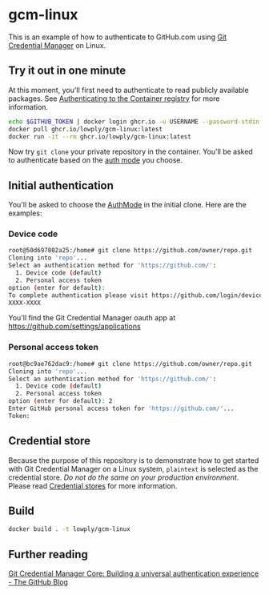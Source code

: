 # gcm-linux

This is an example of how to authenticate to GitHub.com using [Git Credential Manager](https://github.com/GitCredentialManager/git-credential-manager) on Linux.

## Try it out in one minute

At this moment, you'll first need to authenticate to read publicly available packages. See [Authenticating to the Container registry](https://docs.github.com/en/packages/working-with-a-github-packages-registry/working-with-the-container-registry#authenticating-to-the-container-registry) for more information.

```bash
echo $GITHUB_TOKEN | docker login ghcr.io -u USERNAME --password-stdin
docker pull ghcr.io/lowply/gcm-linux:latest
docker run -it --rm ghcr.io/lowply/gcm-linux:latest
```

Now try `git clone` your private repository in the container. You'll be asked to authenticate based on the [auth mode](https://github.com/GitCredentialManager/git-credential-manager/blob/main/docs/configuration.md#credentialgithubauthmodes) you choose.

## Initial authentication

You'll be asked to choose the [AuthMode](https://github.com/GitCredentialManager/git-credential-manager/blob/main/docs/configuration.md#credentialgithubauthmodes) in the initial clone. Here are the examples:

### Device code

```bash
root@50d697802a25:/home# git clone https://github.com/owner/repo.git
Cloning into 'repo'...
Select an authentication method for 'https://github.com/':
  1. Device code (default)
  2. Personal access token
option (enter for default): 
To complete authentication please visit https://github.com/login/device and enter the following code:
XXXX-XXXX
```

You'll find the Git Credential Manager oauth app at https://github.com/settings/applications

### Personal access token

```bash
root@bc9ae762dac9:/home# git clone https://github.com/owner/repo.git
Cloning into 'repo'...
Select an authentication method for 'https://github.com/':
  1. Device code (default)
  2. Personal access token
option (enter for default): 2
Enter GitHub personal access token for 'https://github.com/'...
Token: 
```

## Credential store

Because the purpose of this repository is to demonstrate how to get started with Git Credential Manager on a Linux system, `plaintext` is selected as the credential store. _Do not do the same on your production environment_. Please read [Credential stores](https://github.com/GitCredentialManager/git-credential-manager/blob/main/docs/credstores.md) for more information.

## Build

```bash
docker build . -t lowply/gcm-linux
```

## Further reading

[Git Credential Manager Core: Building a universal authentication experience - The GitHub Blog](https://github.blog/2020-07-02-git-credential-manager-core-building-a-universal-authentication-experience/)
